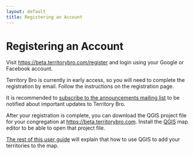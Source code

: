 ```yaml
---
layout: default
title: Registering an Account
---
```


# Registering an Account

Visit <https://beta.territorybro.com/register> and login using your Google or Facebook account.

Territory Bro is currently in early access, so you will need to complete the registration by email. Follow the instructions on the registration page.

It is recommended to [subscribe to the announcements mailing list](https://groups.google.com/forum/#!forum/territory-bro-announcements/join) to be notified about important updates to Territory Bro.

After your registration is complete, you can download the QGIS project file for your congregation at <https://beta.territorybro.com>. Install the [QGIS](https://qgis.org/) map editor to be able to open that project file.

[The rest of this user guide](/guide) will explain that how to use QGIS to add your territories to the map.   
